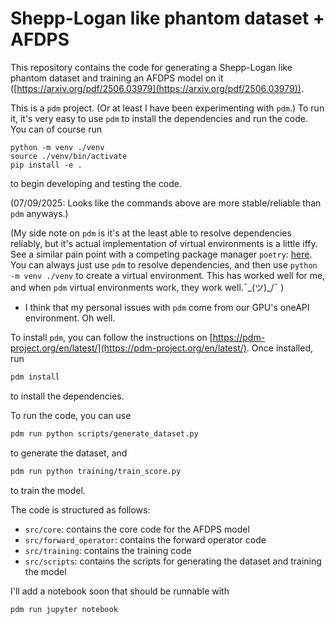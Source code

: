 # Shepp-Logan like phantom dataset + AFDPS

This repository contains the code for generating a Shepp-Logan like phantom dataset and training an AFDPS model on it ([https://arxiv.org/pdf/2506.03979](https://arxiv.org/pdf/2506.03979)).

This is a `pdm` project. (Or at least I have been experimenting with `pdm`.)
To run it, it's very easy to use `pdm` to install the dependencies and run the code. 
You can of course run
```
python -m venv ./venv
source ./venv/bin/activate
pip install -e .
```
to begin developing and testing the code. 

(07/09/2025: Looks like the commands above are more stable/reliable than `pdm` anyways.)

(My side note on `pdm` is it's at the least able to resolve dependencies reliably, but it's actual implementation of virtual environments is a little iffy. See a similar pain point with a competing package manager `poetry`: [here](https://discuss.pytorch.org/t/pytorch-cannot-find-libcudnn/205696). You can always just use `pdm` to resolve dependencies, and then use `python -m venv ./venv` to create a virtual environment. This has worked well for me, and when `pdm` virtual environments work, they work well.¯\_(ツ)_/¯ )
- I think that my personal issues with `pdm` come from our GPU's oneAPI environment. Oh well.


To install `pdm`, you can follow the instructions on [https://pdm-project.org/en/latest/](https://pdm-project.org/en/latest/). 
Once installed, run 
```bash
pdm install
```
to install the dependencies.

To run the code, you can use 
```bash
pdm run python scripts/generate_dataset.py
```
to generate the dataset, and 
```bash
pdm run python training/train_score.py
```
to train the model.

The code is structured as follows:

- `src/core`: contains the core code for the AFDPS model
- `src/forward_operator`: contains the forward operator code
- `src/training`: contains the training code
- `src/scripts`: contains the scripts for generating the dataset and training the model

I'll add a notebook soon that should be runnable with
```bash
pdm run jupyter notebook
```